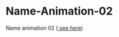 # Name-Animation-02
Name animation 02 (<a href="https://ayush2967.github.io/Name-Animation-02/"> see here</a>)

